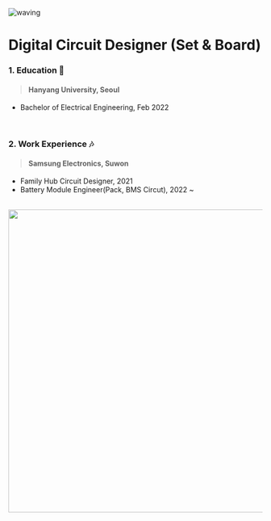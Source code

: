 ![waving](https://capsule-render.vercel.app/api?type=waving&height=160&text=🍋JiseobAn&fontAlign=78&fontAlignY=30&color=gradient&fontSize=45)   
# Digital Circuit Designer (Set & Board)
  

### 1. Education 👾
> #### Hanyang University, Seoul
* Bachelor of Electrical Engineering, Feb 2022

<br>

### 2. Work Experience 🎶
> #### Samsung Electronics, Suwon
* Family Hub Circuit Designer, 2021
* Battery Module Engineer(Pack, BMS Circut), 2022 ~

<br>

<img src="https://user-images.githubusercontent.com/108216187/175807947-5c748790-7835-4c82-b07b-558585659216.jpg" height="600" width="600">
